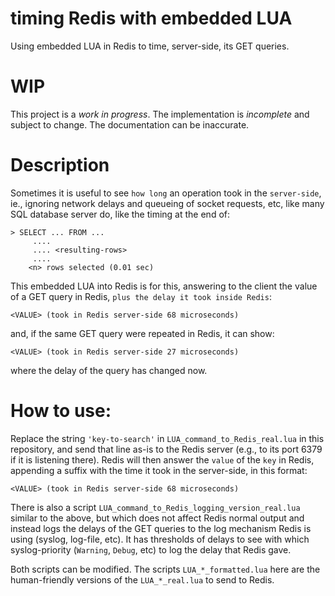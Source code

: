 # timing Redis with embedded LUA

Using embedded LUA in Redis to time, server-side, its GET queries.

# WIP

This project is a *work in progress*. The implementation is *incomplete* and
subject to change. The documentation can be inaccurate.

# Description

Sometimes it is useful to see `how long` an operation took in the
`server-side`, ie., ignoring network delays and queueing of socket
requests, etc, like many SQL database server do, like the timing at
the end of:

    > SELECT ... FROM ...
         ....
         .... <resulting-rows>
         ....
        <n> rows selected (0.01 sec)

This embedded LUA into Redis is for this, answering to the client
the value of a GET query in Redis, `plus the delay it took inside
Redis`:

    <VALUE> (took in Redis server-side 68 microseconds)

and, if the same GET query were repeated in Redis, it can show:
 
    <VALUE> (took in Redis server-side 27 microseconds)

where the delay of the query has changed now.

# How to use:

Replace the string `'key-to-search'` in `LUA_command_to_Redis_real.lua`
in this repository, and send that line as-is to the Redis server
(e.g., to its port 6379 if it is listening there). Redis will then
answer the `value` of the `key` in Redis, appending a suffix with
the time it took in the server-side, in this format:

    <VALUE> (took in Redis server-side 68 microseconds)

There is also a script `LUA_command_to_Redis_logging_version_real.lua`
similar to the above, but which does not affect Redis normal output
and instead logs the delays of the GET queries to the log mechanism
Redis is using (syslog, log-file, etc). It has thresholds of delays
to see with which syslog-priority (`Warning`, `Debug`, etc) to log
the delay that Redis gave.

Both scripts can be modified. The scripts `LUA_*_formatted.lua` here
are the human-friendly versions of the `LUA_*_real.lua` to send to
Redis.

